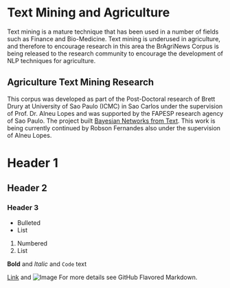 # Text Mining and Agriculture 

Text mining is a mature technique that has been used in a number of fields such as Finance and Bio-Medicine. Text mining is underused in agriculture, and therefore to encourage research in this area the BrAgriNews Corpus is being released to the research community to encourage the development of NLP techniques for agriculture.

## Agriculture Text Mining Research

This corpus was developed as part of the Post-Doctoral research of Brett Drury at University of Sao Paulo (ICMC) in Sao Carlos under the supervision of Prof. Dr. Alneu Lopes and was supported by the FAPESP research agency of Sao Paulo. The project built [Bayesian Networks from Text](http://www.bv.fapesp.br/37622). This work is being currently continued by Robson Fernandes also under the supervision of Alneu Lopes.



# Header 1
## Header 2
### Header 3

- Bulleted
- List

1. Numbered
2. List

**Bold** and _Italic_ and `Code` text

[Link](url) and ![Image](src)
For more details see GitHub Flavored Markdown.


